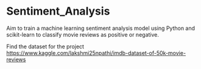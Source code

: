 # Sentiment_Analysis
Aim to train a machine learning sentiment analysis model using Python and scikit-learn to classify movie reviews as positive or negative.

Find the dataset for the project https://www.kaggle.com/lakshmi25npathi/imdb-dataset-of-50k-movie-reviews
